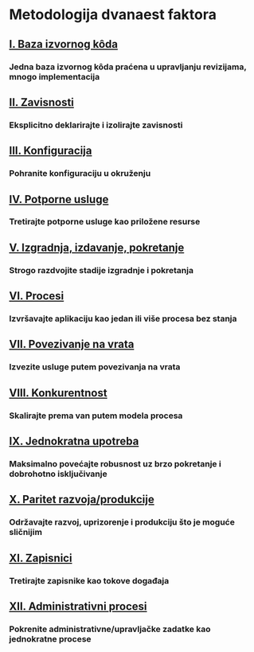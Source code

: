 Metodologija dvanaest faktora
=============================

## [I. Baza izvornog kôda](./codebase)
### Jedna baza izvornog kôda praćena u upravljanju revizijama, mnogo implementacija

## [II. Zavisnosti](./dependencies)
### Eksplicitno deklarirajte i izolirajte zavisnosti

## [III. Konfiguracija](./config)
### Pohranite konfiguraciju u okruženju

## [IV. Potporne usluge](./backing-services)
### Tretirajte potporne usluge kao priložene resurse

## [V. Izgradnja, izdavanje, pokretanje](./build-release-run)
### Strogo razdvojite stadije izgradnje i pokretanja

## [VI. Procesi](./processes)
### Izvršavajte aplikaciju kao jedan ili više procesa bez stanja

## [VII. Povezivanje na vrata](./port-binding)
### Izvezite usluge putem povezivanja na vrata

## [VIII. Konkurentnost](./concurrency)
### Skalirajte prema van putem modela procesa

## [IX. Jednokratna upotreba](./disposability)
### Maksimalno povećajte robusnost uz brzo pokretanje i dobrohotno isključivanje

## [X. Paritet razvoja/produkcije](./dev-prod-parity)
### Održavajte razvoj, uprizorenje i produkciju što je moguće sličnijim

## [XI. Zapisnici](./logs)
### Tretirajte zapisnike kao tokove događaja

## [XII. Administrativni procesi](./admin-processes)
### Pokrenite administrativne/upravljačke zadatke kao jednokratne procese

